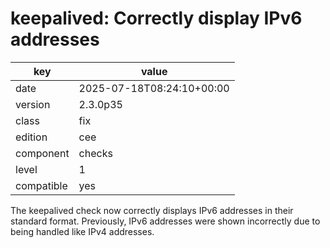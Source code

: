 [//]: # (werk v2)
# keepalived: Correctly display IPv6 addresses

key        | value
---------- | ---
date       | 2025-07-18T08:24:10+00:00
version    | 2.3.0p35
class      | fix
edition    | cee
component  | checks
level      | 1
compatible | yes

The keepalived check now correctly displays IPv6 addresses in their standard format.
Previously, IPv6 addresses were shown incorrectly due to being handled like IPv4 addresses.
